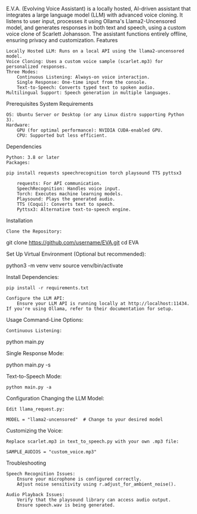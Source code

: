 E.V.A. (Evolving Voice Assistant) is a locally hosted, AI-driven assistant that integrates a large language model (LLM) with advanced voice cloning. It listens to user input, processes it using Ollama's Llama2-Uncensored model, and generates responses in both text and speech, using a custom voice clone of Scarlett Johansson. The assistant functions entirely offline, ensuring privacy and customization.
Features

    Locally Hosted LLM: Runs on a local API using the llama2-uncensored model.
    Voice Cloning: Uses a custom voice sample (scarlet.mp3) for personalized responses.
    Three Modes:
        Continuous Listening: Always-on voice interaction.
        Single Response: One-time input from the console.
        Text-to-Speech: Converts typed text to spoken audio.
    Multilingual Support: Speech generation in multiple languages.

Prerequisites
System Requirements

    OS: Ubuntu Server or Desktop (or any Linux distro supporting Python 3).
    Hardware:
        GPU (for optimal performance): NVIDIA CUDA-enabled GPU.
        CPU: Supported but less efficient.

Dependencies

    Python: 3.8 or later
    Packages:

    pip install requests speechrecognition torch playsound TTS pyttsx3

        requests: For API communication.
        SpeechRecognition: Handles voice input.
        Torch: Executes machine learning models.
        Playsound: Plays the generated audio.
        TTS (Coqui): Converts text to speech.
        Pyttsx3: Alternative text-to-speech engine.

Installation

    Clone the Repository:

git clone https://github.com/username/EVA.git
cd EVA

Set Up Virtual Environment (Optional but recommended):

python3 -m venv venv
source venv/bin/activate

Install Dependencies:

    pip install -r requirements.txt

    Configure the LLM API:
        Ensure your LLM API is running locally at http://localhost:11434. If you're using Ollama, refer to their documentation for setup.

Usage
Command-Line Options:

    Continuous Listening:

python main.py

Single Response Mode:

python main.py -s

Text-to-Speech Mode:

    python main.py -a

Configuration
Changing the LLM Model:

    Edit llama_request.py:

    MODEL = "llama2-uncensored"  # Change to your desired model

Customizing the Voice:

    Replace scarlet.mp3 in text_to_speech.py with your own .mp3 file:

    SAMPLE_AUDIOS = "custom_voice.mp3"

Troubleshooting

    Speech Recognition Issues:
        Ensure your microphone is configured correctly.
        Adjust noise sensitivity using r.adjust_for_ambient_noise().

    Audio Playback Issues:
        Verify that the playsound library can access audio output.
        Ensure speech.wav is being generated.
